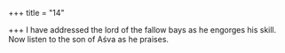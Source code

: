 +++
title = "14"

+++
I have addressed the lord of the fallow bays as he engorges his skill. Now listen to the son of Aśva as he praises.  